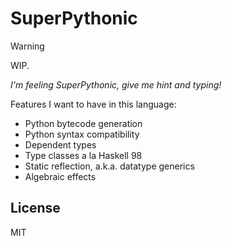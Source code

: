 # SuperPythonic

> [!WARNING]  
> WIP.
>
> *I'm feeling SuperPythonic, give me hint and typing!*

Features I want to have in this language:

* Python bytecode generation
* Python syntax compatibility
* Dependent types
* Type classes a la Haskell 98
* Static reflection, a.k.a. datatype generics
* Algebraic effects

## License

MIT
